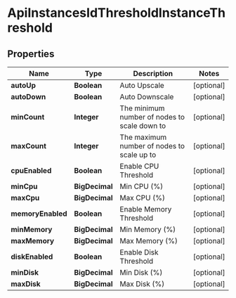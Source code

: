 

# ApiInstancesIdThresholdInstanceThreshold

## Properties

Name | Type | Description | Notes
------------ | ------------- | ------------- | -------------
**autoUp** | **Boolean** | Auto Upscale |  [optional]
**autoDown** | **Boolean** | Auto Downscale |  [optional]
**minCount** | **Integer** | The minimum number of nodes to scale down to |  [optional]
**maxCount** | **Integer** | The maximum number of nodes to scale up to |  [optional]
**cpuEnabled** | **Boolean** | Enable CPU Threshold |  [optional]
**minCpu** | **BigDecimal** | Min CPU (%) |  [optional]
**maxCpu** | **BigDecimal** | Max CPU (%) |  [optional]
**memoryEnabled** | **Boolean** | Enable Memory Threshold |  [optional]
**minMemory** | **BigDecimal** | Min Memory (%) |  [optional]
**maxMemory** | **BigDecimal** | Max Memory (%) |  [optional]
**diskEnabled** | **Boolean** | Enable Disk Threshold |  [optional]
**minDisk** | **BigDecimal** | Min Disk (%) |  [optional]
**maxDisk** | **BigDecimal** | Max Disk (%) |  [optional]



